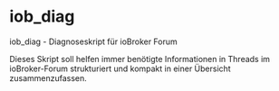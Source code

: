 # iob_diag
iob_diag - Diagnoseskript für ioBroker Forum

Dieses Skript soll helfen immer benötigte Informationen in Threads im ioBroker-Forum strukturiert und kompakt in einer Übersicht zusammenzufassen. 
